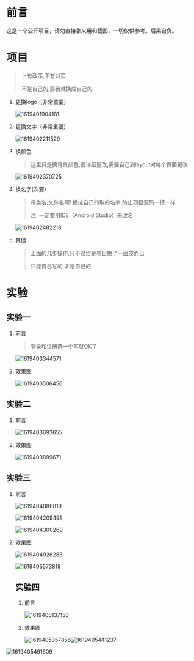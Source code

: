 # 前言

这是一个公开项目，请勿直接拿来用和截图，一切仅供参考。后果自负。



# 项目

> 上有政策,下有对策
>
> 不是自己的,那我就换成自己的

1. 更换logo（非常重要）

   ![1619401904181](C:\Users\不一样的\AppData\Roaming\Typora\typora-user-images\1619401904181.png)

2. 更换文字（非常重要）

   ![1619402211529](C:\Users\不一样的\AppData\Roaming\Typora\typora-user-images\1619402211529.png)

3. 换颜色

   > 这里只是换背景颜色,要详细更改,需要自己到layout对每个页面更改

   ![1619402370725](C:\Users\不一样的\AppData\Roaming\Typora\typora-user-images\1619402370725.png)

4. 换名字(次要)

   > 将类名,文件名啊! 换成自己的取的名字,防止项目源码一模一样
   >
   > 注: 一定要用IDE（Android Studio）来改名

   ![1619402482218](C:\Users\不一样的\AppData\Roaming\Typora\typora-user-images\1619402482218.png)

5. 其他

   > 上面的几步操作,只不过给是项目换了一层皮而已
   >
   > 只能自己写的,才是自己的



# 实验

## 实验一 

1. 前言

   > 登录和注册选一个写就OK了

   ![1619403344571](C:\Users\不一样的\AppData\Roaming\Typora\typora-user-images\1619403344571.png)

2. 效果图

   ![1619403506456](C:\Users\不一样的\AppData\Roaming\Typora\typora-user-images\1619403506456.png)



## 实验二

1. 前言

   ![1619403693655](C:\Users\不一样的\AppData\Roaming\Typora\typora-user-images\1619403693655.png)

2. 效果图

   ![1619403899671](C:\Users\不一样的\AppData\Roaming\Typora\typora-user-images\1619403899671.png)

   

## 实验三

1. 前言

   ![1619404086819](C:\Users\不一样的\AppData\Roaming\Typora\typora-user-images\1619404086819.png)

   ![1619404209491](C:\Users\不一样的\AppData\Roaming\Typora\typora-user-images\1619404209491.png)

   ![1619404300269](C:\Users\不一样的\AppData\Roaming\Typora\typora-user-images\1619404300269.png)

   

2. 效果图

   ![1619404926283](C:\Users\不一样的\AppData\Roaming\Typora\typora-user-images\1619404926283.png)

   

   ![1619405573819](C:\Users\不一样的\AppData\Roaming\Typora\typora-user-images\1619405573819.png)

   ## 实验四

   1. 前言

      ![1619405137150](C:\Users\不一样的\AppData\Roaming\Typora\typora-user-images\1619405137150.png)

   2. 效果图

      ![1619405357856](C:\Users\不一样的\AppData\Roaming\Typora\typora-user-images\1619405357856.png)![1619405441237](C:\Users\不一样的\AppData\Roaming\Typora\typora-user-images\1619405441237.png)

![1619405491609](C:\Users\不一样的\AppData\Roaming\Typora\typora-user-images\1619405491609.png)